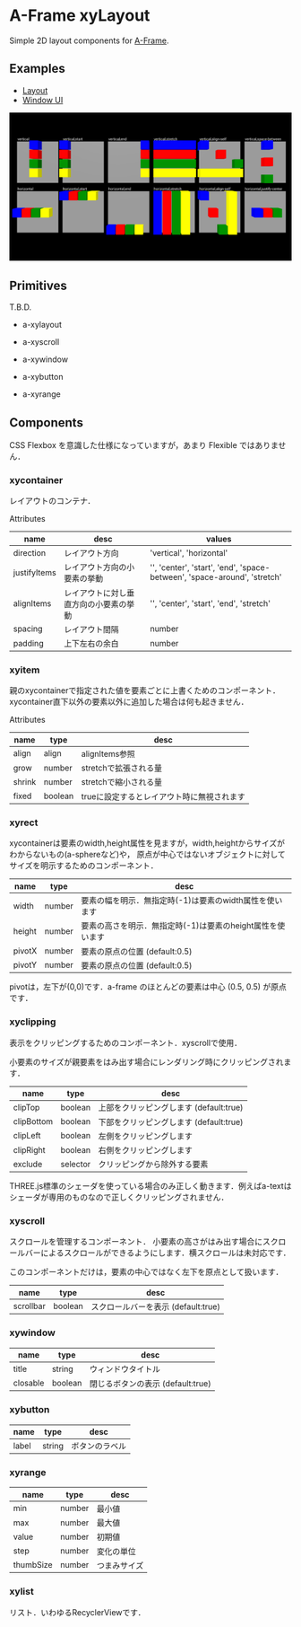 # A-Frame xyLayout

Simple 2D layout components for [A-Frame](https://aframe.io/).

## Examples

- [Layout](https://binzume.github.io/aframe-xylayout/examples/layout.html)
- [Window UI](https://binzume.github.io/aframe-xylayout/examples/window.html)

![Layout example](./examples/layout.png)

## Primitives

T.B.D.

- a-xylayout
- a-xyscroll

- a-xywindow
- a-xybutton
- a-xyrange

## Components

CSS Flexbox を意識した仕様になっていますが，あまり Flexible ではありません．

### xycontainer

レイアウトのコンテナ．

Attributes

| name | desc | values |
| ---- | ---- | ---- |
| direction    | レイアウト方向 |'vertical', 'horizontal'|
| justifyItems | レイアウト方向の小要素の挙動 |'', 'center', 'start', 'end', 'space-between', 'space-around', 'stretch'|
| alignItems   | レイアウトに対し垂直方向の小要素の挙動 |'', 'center', 'start', 'end', 'stretch'|
| spacing      | レイアウト間隔 | number |
| padding      | 上下左右の余白 | number |

### xyitem

親のxycontainerで指定された値を要素ごとに上書くためのコンポーネント．
xycontainer直下以外の要素以外に追加した場合は何も起きません．

Attributes

| name | type | desc |
| ---- | ---- | ---- |
| align  | align | alignItems参照 |
| grow  | number | stretchで拡張される量 |
| shrink  | number | stretchで縮小される量 |
| fixed | boolean | trueに設定するとレイアウト時に無視されます |

### xyrect

xycontainerは要素のwidth,height属性を見ますが，width,heightからサイズがわからないもの(a-sphereなど)や，
原点が中心ではないオブジェクトに対してサイズを明示するためのコンポーネント．

| name | type | desc |
| ---- | ---- | ---- |
| width  | number | 要素の幅を明示．無指定時(-1)は要素のwidth属性を使います |
| height | number | 要素の高さを明示．無指定時(-1)は要素のheight属性を使います |
| pivotX | number | 要素の原点の位置  (default:0.5) |
| pivotY | number | 要素の原点の位置  (default:0.5) |

pivotは，左下が(0,0)です．a-frame のほとんどの要素は中心 (0.5, 0.5) が原点です．

### xyclipping

表示をクリッピングするためのコンポーネント．xyscrollで使用．

小要素のサイズが親要素をはみ出す場合にレンダリング時にクリッピングされます．

| name | type | desc |
| ---- | ---- | ---- |
| clipTop    | boolean  | 上部をクリッピングします (default:true) |
| clipBottom | boolean  | 下部をクリッピングします (default:true) |
| clipLeft   | boolean  | 左側をクリッピングします |
| clipRight  | boolean  | 右側をクリッピングします |
| exclude    | selector | クリッピングから除外する要素 |

THREE.js標準のシェーダを使っている場合のみ正しく動きます．例えばa-textはシェーダが専用のものなので正しくクリッピングされません．

### xyscroll

スクロールを管理するコンポーネント．
小要素の高さがはみ出す場合にスクロールバーによるスクロールができるようにします．横スクロールは未対応です．

このコンポーネントだけは，要素の中心ではなく左下を原点として扱います．

| name | type | desc |
| ---- | ---- | ---- |
| scrollbar | boolean  | スクロールバーを表示 (default:true) |

### xywindow

| name | type | desc |
| ---- | ---- | ---- |
| title    | string  | ウィンドウタイトル |
| closable | boolean  | 閉じるボタンの表示 (default:true) |

### xybutton

| name | type | desc |
| ---- | ---- | ---- |
| label | string  | ボタンのラベル |

### xyrange

| name | type | desc |
| ---- | ---- | ---- |
| min   | number | 最小値 |
| max   | number | 最大値 |
| value | number | 初期値 |
| step  | number | 変化の単位 |
| thumbSize | number | つまみサイズ |

### xylist

リスト．いわゆるRecyclerViewです．
